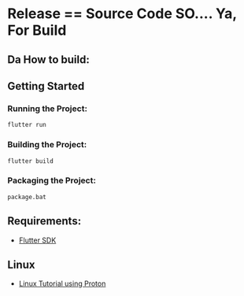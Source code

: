# Release == Source Code SO.... Ya, For Build

## Da How to build:


## Getting Started


### Running the Project:
```
flutter run
```


### Building the Project:
```
flutter build
```


### Packaging the Project:
```
package.bat
```


## Requirements:
- [Flutter SDK](https://flutter.dev/docs/get-started/install)



## Linux
- [Linux Tutorial using Proton](https://www.reddit.com/r/linux_gaming/comments/1fwa4l8/guide_running_a_fortnite_private_server_to_play/)
